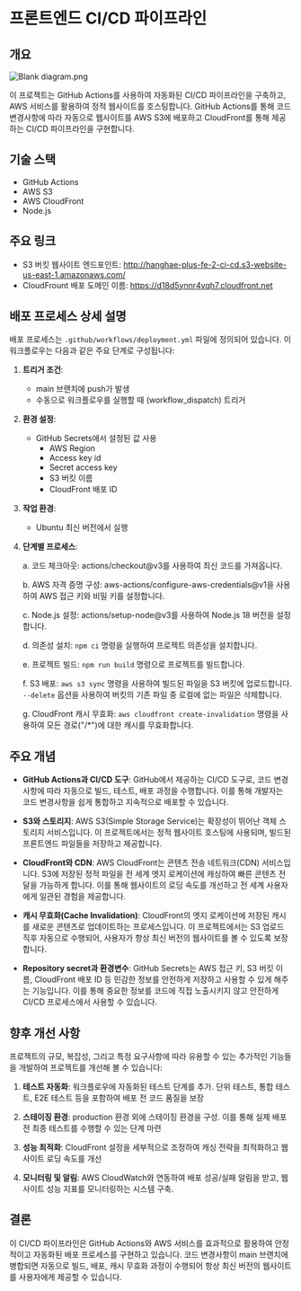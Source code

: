 # 프론트엔드 CI/CD 파이프라인

## 개요

![Blank diagram.png](..%2F..%2F..%2F..%2FDownloads%2FBlank%20diagram.png)

이 프로젝트는 GitHub Actions를 사용하여 자동화된 CI/CD 파이프라인을 구축하고, AWS 서비스를 활용하여 정적 웹사이트를 호스팅합니다. GitHub Actions를 통해 코드 변경사항에 따라 자동으로 웹사이트를 AWS S3에 배포하고 CloudFront를 통해 제공하는 CI/CD 파이프라인을 구현합니다.

## 기술 스택
- GitHub Actions
- AWS S3
- AWS CloudFront
- Node.js

## 주요 링크

- S3 버킷 웹사이트 엔드포인트: http://hanghae-plus-fe-2-ci-cd.s3-website-us-east-1.amazonaws.com/
- CloudFrount 배포 도메인 이름: https://d18d5ynnr4vqh7.cloudfront.net

## 배포 프로세스 상세 설명

배포 프로세스는 `.github/workflows/deployment.yml` 파일에 정의되어 있습니다. 이 워크플로우는 다음과 같은 주요 단계로 구성됩니다:

1. **트리거 조건**:
    - main 브랜치에 push가 발생
    - 수동으로 워크플로우를 실행할 때 (workflow_dispatch) 트리거

2. **환경 설정**:
   - GitHub Secrets에서 설정된 값 사용
     - AWS Region
     - Access key id
     - Secret access key
     - S3 버킷 이름
     - CloudFront 배포 ID 

3. **작업 환경**:
    - Ubuntu 최신 버전에서 실행

4. **단계별 프로세스**:

   a. 코드 체크아웃: actions/checkout@v3를 사용하여 최신 코드를 가져옵니다.

   b. AWS 자격 증명 구성: aws-actions/configure-aws-credentials@v1을 사용하여 AWS 접근 키와 비밀 키를 설정합니다.

   c. Node.js 설정: actions/setup-node@v3를 사용하여 Node.js 18 버전을 설정합니다.

   d. 의존성 설치: `npm ci` 명령을 실행하여 프로젝트 의존성을 설치합니다.

   e. 프로젝트 빌드: `npm run build` 명령으로 프로젝트를 빌드합니다.

   f. S3 배포: `aws s3 sync` 명령을 사용하여 빌드된 파일을 S3 버킷에 업로드합니다. `--delete` 옵션을 사용하여 버킷의 기존 파일 중 로컬에 없는 파일은 삭제합니다.

   g. CloudFront 캐시 무효화: `aws cloudfront create-invalidation` 명령을 사용하여 모든 경로("/*")에 대한 캐시를 무효화합니다.

## 주요 개념

- **GitHub Actions과 CI/CD 도구**: GitHub에서 제공하는 CI/CD 도구로, 코드 변경사항에 따라 자동으로 빌드, 테스트, 배포 과정을 수행합니다. 이를 통해 개발자는 코드 변경사항을 쉽게 통합하고 지속적으로 배포할 수 있습니다.

- **S3와 스토리지**: AWS S3(Simple Storage Service)는 확장성이 뛰어난 객체 스토리지 서비스입니다. 이 프로젝트에서는 정적 웹사이트 호스팅에 사용되며, 빌드된 프론트엔드 파일들을 저장하고 제공합니다.

- **CloudFront와 CDN**: AWS CloudFront는 콘텐츠 전송 네트워크(CDN) 서비스입니다. S3에 저장된 정적 파일을 전 세계 엣지 로케이션에 캐싱하여 빠른 콘텐츠 전달을 가능하게 합니다. 이를 통해 웹사이트의 로딩 속도를 개선하고 전 세계 사용자에게 일관된 경험을 제공합니다.

- **캐시 무효화(Cache Invalidation)**: CloudFront의 엣지 로케이션에 저장된 캐시를 새로운 콘텐츠로 업데이트하는 프로세스입니다. 이 프로젝트에서는 S3 업로드 직후 자동으로 수행되어, 사용자가 항상 최신 버전의 웹사이트를 볼 수 있도록 보장합니다.

- **Repository secret과 환경변수**: GitHub Secrets는 AWS 접근 키, S3 버킷 이름, CloudFront 배포 ID 등 민감한 정보를 안전하게 저장하고 사용할 수 있게 해주는 기능입니다. 이를 통해 중요한 정보를 코드에 직접 노출시키지 않고 안전하게 CI/CD 프로세스에서 사용할 수 있습니다.

## 향후 개선 사항

프로젝트의 규모, 복잡성, 그리고 특정 요구사항에 따라 유용할 수 있는 추가적인 기능들을 개발하여 프로젝트를 개선해 볼 수 있습니다:

1. **테스트 자동화**: 워크플로우에 자동화된 테스트 단계를 추가. 단위 테스트, 통합 테스트, E2E 테스트 등을 포함하여 배포 전 코드 품질을 보장
   
2. **스테이징 환경**: production 환경 외에 스테이징 환경을 구성. 이를 통해 실제 배포 전 최종 테스트를 수행할 수 있는 단계 마련

3. **성능 최적화**: CloudFront 설정을 세부적으로 조정하여 캐싱 전략을 최적화하고 웹사이트 로딩 속도를 개선

4. **모니터링 및 알림**: AWS CloudWatch와 연동하여 배포 성공/실패 알림을 받고, 웹사이트 성능 지표를 모니터링하는 시스템 구축.

## 결론

이 CI/CD 파이프라인은 GitHub Actions와 AWS 서비스를 효과적으로 활용하여 안정적이고 자동화된 배포 프로세스를 구현하고 있습니다. 코드 변경사항이 main 브랜치에 병합되면 자동으로 빌드, 배포, 캐시 무효화 과정이 수행되어 항상 최신 버전의 웹사이트를 사용자에게 제공할 수 있습니다.
